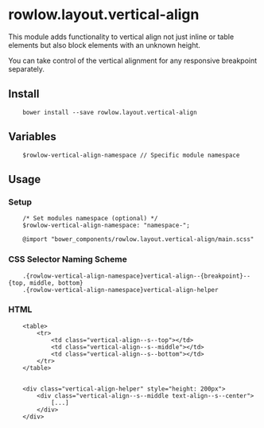 # rowlow.layout.vertical-align

This module adds functionality to vertical align not just inline or table elements but also block elements with an unknown height.

You can take control of the vertical alignment for any responsive breakpoint separately.

## Install

```
    bower install --save rowlow.layout.vertical-align
```

## Variables

```
    $rowlow-vertical-align-namespace // Specific module namespace
```


## Usage

### Setup
```
    /* Set modules namespace (optional) */
    $rowlow-vertical-align-namespace: "namespace-";

    @import "bower_components/rowlow.layout.vertical-align/main.scss"
```


### CSS Selector Naming Scheme

```
    .{rowlow-vertical-align-namespace}vertical-align--{breakpoint}--{top, middle, bottom}
    .{rowlow-vertical-align-namespace}vertical-align-helper
```

### HTML
```
    <table>
        <tr>
            <td class="vertical-align--s--top"></td>
            <td class="vertical-align--s--middle"></td>
            <td class="vertical-align--s--bottom"></td>
        </tr>
    </table>


    <div class="vertical-align-helper" style="height: 200px">
        <div class="vertical-align--s--middle text-align--s--center">
            [...]
        </div>
    </div>
```

